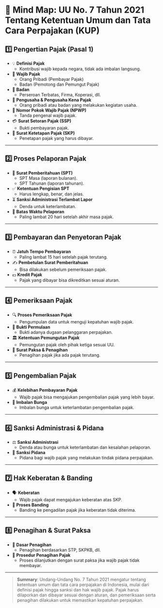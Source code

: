 # 🌟 **Mind Map: UU No. 7 Tahun 2021 Tentang Ketentuan Umum dan Tata Cara Perpajakan (KUP)**

## 1️⃣ Pengertian Pajak (Pasal 1)
- 💡 **Definisi Pajak**
  - Kontribusi wajib kepada negara, tidak ada imbalan langsung.
- 👤 **Wajib Pajak**
  - Orang Pribadi (Pembayar Pajak)
  - Badan (Pemotong dan Pemungut Pajak)
- 🏢 **Badan**
  - Perseroan Terbatas, Firma, Koperasi, dll.
- 🏪 **Pengusaha & Pengusaha Kena Pajak**
  - Orang pribadi atau badan yang melakukan kegiatan usaha.
- 🔢 **Nomor Pokok Wajib Pajak (NPWP)**
  - Tanda pengenal wajib pajak.
- 💳 **Surat Setoran Pajak (SSP)**
  - Bukti pembayaran pajak.
- 📝 **Surat Ketetapan Pajak (SKP)**
  - Penetapan pajak yang harus dibayar.

---

## 2️⃣ Proses Pelaporan Pajak
- 📑 **Surat Pemberitahuan (SPT)**
  - SPT Masa (laporan bulanan).
  - SPT Tahunan (laporan tahunan).
- ✅ **Ketentuan Pengisian SPT**
  - Harus lengkap, benar, dan jelas.
- ⏳ **Sanksi Administrasi Terlambat Lapor**
  - Denda untuk keterlambatan.
- 📅 **Batas Waktu Pelaporan**
  - Paling lambat 20 hari setelah akhir masa pajak.

---

## 3️⃣ Pembayaran dan Penyetoran Pajak
- ⏰ **Jatuh Tempo Pembayaran**
  - Paling lambat 15 hari setelah pajak terutang.
- ✍️ **Pembetulan Surat Pemberitahuan**
  - Bisa dilakukan sebelum pemeriksaan pajak.
- 💵 **Kredit Pajak**
  - Pajak yang dibayar bisa dikreditkan sesuai aturan.

---

## 4️⃣ Pemeriksaan Pajak
- 🔍 **Proses Pemeriksaan Pajak**
  - Pengumpulan data untuk menguji kepatuhan wajib pajak.
- 🧾 **Bukti Permulaan**
  - Bukti adanya dugaan pelanggaran perpajakan.
- 🏛️ **Ketentuan Pemungutan Pajak**
  - Pemungutan pajak oleh pihak ketiga sesuai UU.
- 💼 **Surat Paksa & Penagihan**
  - Penagihan pajak jika ada pajak terutang.

---

## 5️⃣ Pengembalian Pajak
- 💰 **Kelebihan Pembayaran Pajak**
  - Wajib pajak bisa mengajukan pengembalian pajak yang lebih bayar.
- 🌸 **Imbalan Bunga**
  - Imbalan bunga untuk keterlambatan pengembalian pajak.

---

## 6️⃣ Sanksi Administrasi & Pidana
- ⚖️ **Sanksi Administrasi**
  - Denda atau bunga untuk keterlambatan dan kesalahan pelaporan.
- 🚨 **Sanksi Pidana**
  - Pidana bagi wajib pajak yang melakukan tindak pidana perpajakan.

---

## 7️⃣ Hak Keberatan & Banding
- 🗣️ **Keberatan**
  - Wajib pajak dapat mengajukan keberatan atas SKP.
- 📜 **Proses Banding**
  - Banding ke pengadilan pajak jika keberatan tidak diterima.

---

## 8️⃣ Penagihan & Surat Paksa
- 📨 **Dasar Penagihan**
  - Penagihan berdasarkan STP, SKPKB, dll.
- 🔗 **Prosedur Penagihan Pajak**
  - Proses dilanjutkan dengan surat paksa jika wajib pajak tidak membayar.

---

> **Summary**: Undang-Undang No. 7 Tahun 2021 mengatur tentang ketentuan umum dan tata cara perpajakan di Indonesia, mulai dari definisi pajak hingga sanksi dan hak wajib pajak. Pajak harus dilaporkan dan dibayar sesuai dengan aturan, dan pemeriksaan serta penagihan dilakukan untuk memastikan kepatuhan perpajakan.

